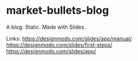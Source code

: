 # market-bullets-blog

A blog.
Static.
Made with Slides.

Links:
https://designmodo.com/slides/app/manual/
https://designmodo.com/slides/first-steps/
https://designmodo.com/slides/app/